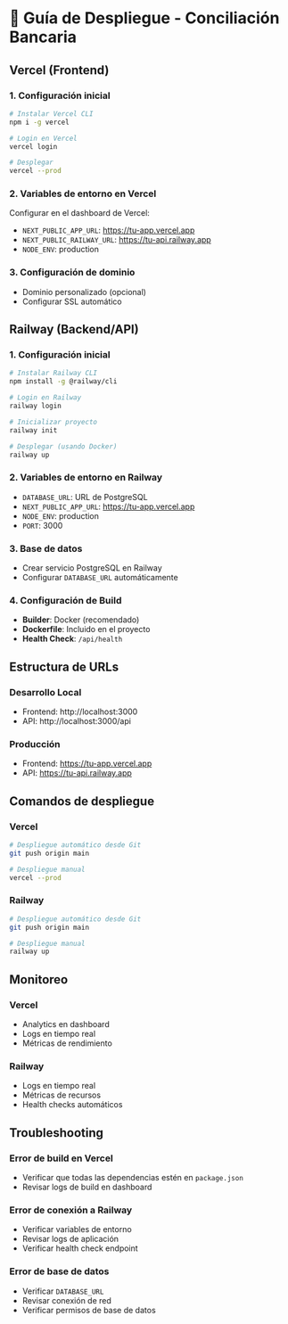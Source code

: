 # 🚀 Guía de Despliegue - Conciliación Bancaria

## Vercel (Frontend)

### 1. Configuración inicial
```bash
# Instalar Vercel CLI
npm i -g vercel

# Login en Vercel
vercel login

# Desplegar
vercel --prod
```

### 2. Variables de entorno en Vercel
Configurar en el dashboard de Vercel:
- `NEXT_PUBLIC_APP_URL`: https://tu-app.vercel.app
- `NEXT_PUBLIC_RAILWAY_URL`: https://tu-api.railway.app
- `NODE_ENV`: production

### 3. Configuración de dominio
- Dominio personalizado (opcional)
- Configurar SSL automático

## Railway (Backend/API)

### 1. Configuración inicial
```bash
# Instalar Railway CLI
npm install -g @railway/cli

# Login en Railway
railway login

# Inicializar proyecto
railway init

# Desplegar (usando Docker)
railway up
```

### 2. Variables de entorno en Railway
- `DATABASE_URL`: URL de PostgreSQL
- `NEXT_PUBLIC_APP_URL`: https://tu-app.vercel.app
- `NODE_ENV`: production
- `PORT`: 3000

### 3. Base de datos
- Crear servicio PostgreSQL en Railway
- Configurar `DATABASE_URL` automáticamente

### 4. Configuración de Build
- **Builder**: Docker (recomendado)
- **Dockerfile**: Incluido en el proyecto
- **Health Check**: `/api/health`

## Estructura de URLs

### Desarrollo Local
- Frontend: http://localhost:3000
- API: http://localhost:3000/api

### Producción
- Frontend: https://tu-app.vercel.app
- API: https://tu-api.railway.app

## Comandos de despliegue

### Vercel
```bash
# Despliegue automático desde Git
git push origin main

# Despliegue manual
vercel --prod
```

### Railway
```bash
# Despliegue automático desde Git
git push origin main

# Despliegue manual
railway up
```

## Monitoreo

### Vercel
- Analytics en dashboard
- Logs en tiempo real
- Métricas de rendimiento

### Railway
- Logs en tiempo real
- Métricas de recursos
- Health checks automáticos

## Troubleshooting

### Error de build en Vercel
- Verificar que todas las dependencias estén en `package.json`
- Revisar logs de build en dashboard

### Error de conexión a Railway
- Verificar variables de entorno
- Revisar logs de aplicación
- Verificar health check endpoint

### Error de base de datos
- Verificar `DATABASE_URL`
- Revisar conexión de red
- Verificar permisos de base de datos
